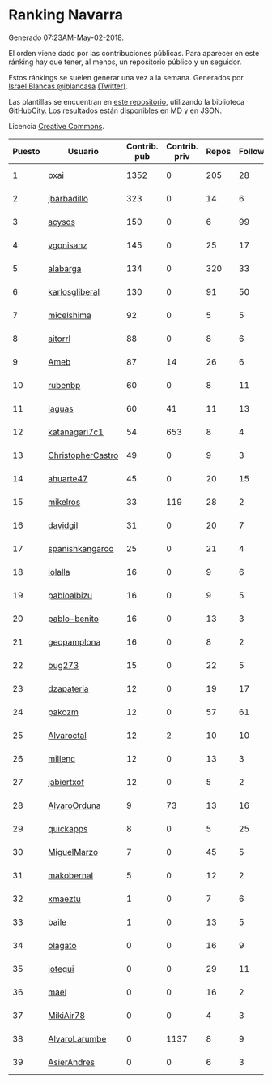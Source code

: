 # Ranking Navarra

Generado 07:23AM-May-02-2018.

El orden viene dado por las contribuciones públicas. Para aparecer en este ránking hay que tener, al menos, un repositorio público y un seguidor.

Estos ránkings se suelen generar una vez a la semana. Generados por [Israel Blancas @iblancasa](https://github.com/iblancasa/) [(Twitter)](https://twitter.com/iblancasa).

Las plantillas se encuentran en [este repositorio](https://github.com/iblancasa/GH-Spanish-Ranking), utilizando la biblioteca [GitHubCity](https://github.com/iblancasa/GitHubCity). Los resultados están disponibles en MD y en JSON.

Licencia [Creative Commons](https://creativecommons.org/licenses/by/4.0/).

| Puesto   |  Usuario  | Contrib. pub | Contrib. priv |Repos| Followers | Desde |  Avatar  |
|----------|-----------|--------------|---------------|-----|-----------|-------|----------|
|1|[pxai](https://github.com/pxai)|1352|0|205|28|2011-12-02|![pxai](https://avatars0.githubusercontent.com/u/1235511)|
|2|[jbarbadillo](https://github.com/jbarbadillo)|323|0|14|6|2016-01-29|![jbarbadillo](https://avatars1.githubusercontent.com/u/16958961)|
|3|[acysos](https://github.com/acysos)|150|0|6|99|2012-04-18|![acysos](https://avatars3.githubusercontent.com/u/1657112)|
|4|[vgonisanz](https://github.com/vgonisanz)|145|0|25|17|2012-05-03|![vgonisanz](https://avatars3.githubusercontent.com/u/1701387)|
|5|[alabarga](https://github.com/alabarga)|134|0|320|33|2009-12-11|![alabarga](https://avatars3.githubusercontent.com/u/166339)|
|6|[karlosgliberal](https://github.com/karlosgliberal)|130|0|91|50|2010-02-10|![karlosgliberal](https://avatars0.githubusercontent.com/u/200922)|
|7|[micelshima](https://github.com/micelshima)|92|0|5|5|2014-12-15|![micelshima](https://avatars3.githubusercontent.com/u/10197970)|
|8|[aitorrl](https://github.com/aitorrl)|88|0|8|6|2010-08-19|![aitorrl](https://avatars2.githubusercontent.com/u/369424)|
|9|[Ameb](https://github.com/Ameb)|87|14|26|6|2010-09-03|![Ameb](https://avatars2.githubusercontent.com/u/386567)|
|10|[rubenbp](https://github.com/rubenbp)|60|0|8|11|2011-01-18|![rubenbp](https://avatars0.githubusercontent.com/u/570775)|
|11|[iaguas](https://github.com/iaguas)|60|41|11|13|2013-04-25|![iaguas](https://avatars0.githubusercontent.com/u/4259550)|
|12|[katanagari7c1](https://github.com/katanagari7c1)|54|653|8|4|2011-05-03|![katanagari7c1](https://avatars1.githubusercontent.com/u/765232)|
|13|[ChristopherCastro](https://github.com/ChristopherCastro)|49|0|9|3|2011-04-25|![ChristopherCastro](https://avatars0.githubusercontent.com/u/749463)|
|14|[ahuarte47](https://github.com/ahuarte47)|45|0|20|15|2013-09-30|![ahuarte47](https://avatars3.githubusercontent.com/u/5576272)|
|15|[mikelros](https://github.com/mikelros)|33|119|28|2|2016-09-15|![mikelros](https://avatars1.githubusercontent.com/u/22213811)|
|16|[davidgil](https://github.com/davidgil)|31|0|20|7|2012-03-04|![davidgil](https://avatars2.githubusercontent.com/u/1498740)|
|17|[spanishkangaroo](https://github.com/spanishkangaroo)|25|0|21|4|2009-10-29|![spanishkangaroo](https://avatars2.githubusercontent.com/u/146285)|
|18|[iolalla](https://github.com/iolalla)|16|0|9|6|2010-06-17|![iolalla](https://avatars2.githubusercontent.com/u/308066)|
|19|[pabloalbizu](https://github.com/pabloalbizu)|16|0|9|5|2013-01-09|![pabloalbizu](https://avatars0.githubusercontent.com/u/3223601)|
|20|[pablo-benito](https://github.com/pablo-benito)|16|0|13|3|2015-05-07|![pablo-benito](https://avatars0.githubusercontent.com/u/12297597)|
|21|[geopamplona](https://github.com/geopamplona)|16|0|8|2|2017-01-10|![geopamplona](https://avatars3.githubusercontent.com/u/25028240)|
|22|[bug273](https://github.com/bug273)|15|0|22|5|2010-08-20|![bug273](https://avatars0.githubusercontent.com/u/370630)|
|23|[dzapateria](https://github.com/dzapateria)|12|0|19|17|2012-01-08|![dzapateria](https://avatars0.githubusercontent.com/u/1312256)|
|24|[pakozm](https://github.com/pakozm)|12|0|57|61|2012-10-26|![pakozm](https://avatars2.githubusercontent.com/u/2655921)|
|25|[Alvaroctal](https://github.com/Alvaroctal)|12|2|10|10|2013-05-29|![Alvaroctal](https://avatars0.githubusercontent.com/u/4562922)|
|26|[millenc](https://github.com/millenc)|12|0|13|3|2014-06-11|![millenc](https://avatars0.githubusercontent.com/u/7861428)|
|27|[jabiertxof](https://github.com/jabiertxof)|12|0|5|2|2013-04-30|![jabiertxof](https://avatars3.githubusercontent.com/u/4304876)|
|28|[AlvaroOrduna](https://github.com/AlvaroOrduna)|9|73|13|16|2013-04-26|![AlvaroOrduna](https://avatars0.githubusercontent.com/u/4264243)|
|29|[quickapps](https://github.com/quickapps)|8|0|5|25|2011-10-15|![quickapps](https://avatars0.githubusercontent.com/u/1129842)|
|30|[MiguelMarzo](https://github.com/MiguelMarzo)|7|0|45|5|2016-09-15|![MiguelMarzo](https://avatars1.githubusercontent.com/u/22213563)|
|31|[makobernal](https://github.com/makobernal)|5|0|12|2|2012-12-01|![makobernal](https://avatars0.githubusercontent.com/u/2937992)|
|32|[xmaeztu](https://github.com/xmaeztu)|1|0|7|6|2011-04-01|![xmaeztu](https://avatars0.githubusercontent.com/u/703490)|
|33|[baile](https://github.com/baile)|1|0|13|5|2013-07-01|![baile](https://avatars3.githubusercontent.com/u/4908845)|
|34|[olagato](https://github.com/olagato)|0|0|16|9|2009-11-05|![olagato](https://avatars0.githubusercontent.com/u/149179)|
|35|[jotegui](https://github.com/jotegui)|0|0|29|11|2011-02-28|![jotegui](https://avatars3.githubusercontent.com/u/642210)|
|36|[mael](https://github.com/mael)|0|0|16|2|2010-02-10|![mael](https://avatars1.githubusercontent.com/u/200936)|
|37|[MikiAir78](https://github.com/MikiAir78)|0|0|4|3|2013-11-07|![MikiAir78](https://avatars1.githubusercontent.com/u/5882570)|
|38|[AlvaroLarumbe](https://github.com/AlvaroLarumbe)|0|1137|8|9|2013-04-25|![AlvaroLarumbe](https://avatars1.githubusercontent.com/u/4255881)|
|39|[AsierAndres](https://github.com/AsierAndres)|0|0|6|3|2016-09-23|![AsierAndres](https://avatars1.githubusercontent.com/u/22394419)|
